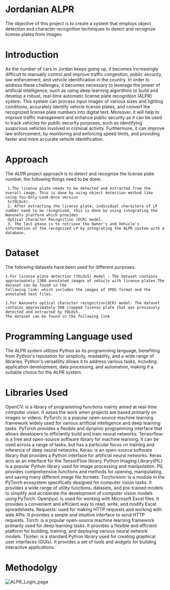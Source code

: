 # Jordanian ALPR
The objective of this project is to create a system that employs object detection and character recognition techniques to detect and recognize license plates from images.

# Introduction
As the number of cars in Jordan keeps going up, it becomes increasingly difficult to manually control and improve traffic congestion, public security, law enforcement, and vehicle identification in the country. In order to address these challenges, it becomes necessary to leverage the power of artificial intelligence, such as using deep learning algorithms to build and develop a robust, real-time automatic license plate recognition (ALPR) system. This system can process input images of various sizes and lighting conditions, accurately identify vehicle license plates, and convert the recognized license plate numbers into digital text. Moreover, it will help to improve traffic management and enhance public security as it can be used to track vehicles for public security purposes, such as identifying suspicious vehicles involved in criminal activity. Furthermore, it can improve law enforcement, by monitoring and enforcing speed limits, and providing faster and more accurate vehicle identification.

# Approach
The ALPR project approach is to detect and recognize the license plate number, the following things need to be done:

     1.The license plate needs to be detected and extracted from the overall image. This is done by using object detection method like using You-Only-Look-Once version 
     5(YOLOv5).
     2. After extracting the license plate, individual characters of LP number need to be recognized, this is done by using integrating the Nanonets platform which provides
     Optical Character Recognition (OCR) model.
     3. The last phase is to retrieve the Owner's and Vehicle's information of the recognized LP by integrating the ALPR system with a database.
# Dataset
The following datasets have been used for different purposes:

    1.For license plate detection (YOLOv5) model : The dataset contains approximately 1300 annotated images of vehicle with license plates.The dataset can be found in the 
    following link: which includes the images of JPEG format and the annotated text files.
    
    2.For Nanonets optical character recognition(OCR) model: The dataset contains approximately 508 cropped license plate that was previously detected and extracted by YOLOv5. 
    The dataset can be found in the following link

# Programming Language used
The ALPR system utilizes Python as its programming language, benefiting from Python's reputation for simplicity, readability, and a wide range of libraries. Python's versatility allows it to address various tasks, including application development, data processing, and automation, making it a suitable choice for the ALPR system.
# Libraries Used
OpenCV: is a library of programming functions mainly aimed at real-time computer vision. It eases the work when projects are based primarily on images or videos.
PyTorch: is a popular open-source machine learning framework widely used for various artificial intelligence and deep learning tasks. PyTorch provides a flexible and dynamic programming interface that allows developers to efficiently build and train neural networks.
Tensorflow: is a free and open-source software library for machine learning. It can be used across a range of tasks, but has a particular focus on training and inference of deep neural networks.
Keras: is an open-source software library that provides a Python interface for artificial neural networks. Keras acts as an interface for the TensorFlow library.
Python Imaging Library(PIL): is a popular Python library used for image processing and manipulation. PIL provides comprehensive functions and methods for opening, manipulating, and saving many different image file formats.
Torchvision: is a module in the PyTorch ecosystem specifically designed for computer vision tasks. It provides a wide range of utility functions, datasets, and pre-trained models to simplify and accelerate the development of computer vision models using PyTorch.
Openpyxl: is used for working with Microsoft Excel files. It provides a convenient and efficient way to read, write, and modify Excel spreadsheets.
Requests: used for making HTTP requests and working with web APIs. It provides a simple and intuitive interface to send HTTP requests.
Torch: is a popular open-source machine learning framework primarily used for deep learning tasks. It provides a flexible and efficient platform for building, training, and deploying various neural network models.
Tkinter: is a standard Python library used for creating graphical user interfaces (GUIs). It provides a set of tools and widgets for building interactive applications.`

# Methodolgy
![ALPR_Login_page](https://github.com/bana9999/ALPR/assets/129235769/d09f64d0-a54c-4eca-8288-358f8ab77168)


